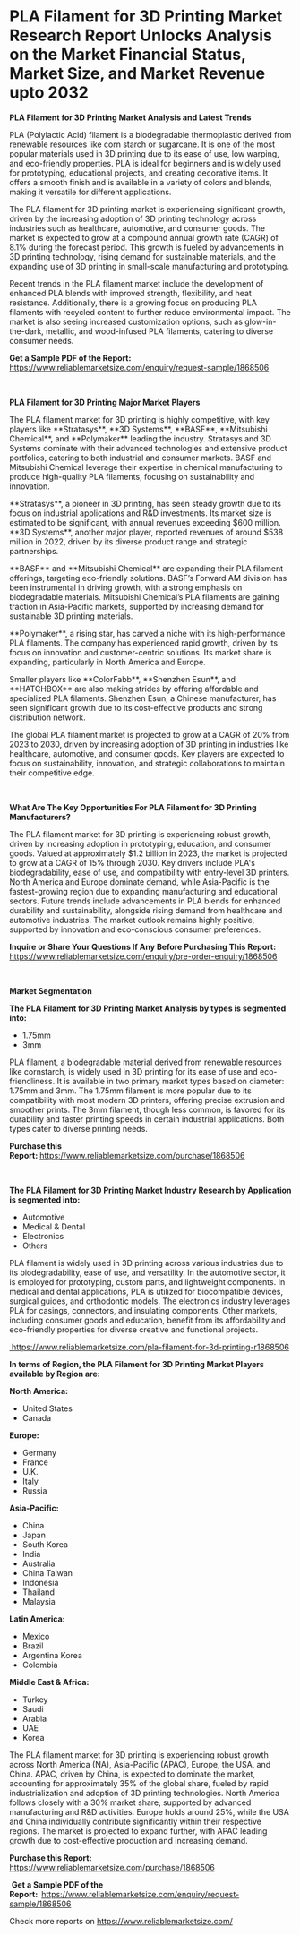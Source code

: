 <p><h1>PLA Filament for 3D Printing Market Research Report Unlocks Analysis on the Market Financial Status, Market Size, and Market Revenue upto 2032</h1></p><p><strong>PLA Filament for 3D Printing Market Analysis and Latest Trends</strong></p>
<p><p>PLA (Polylactic Acid) filament is a biodegradable thermoplastic derived from renewable resources like corn starch or sugarcane. It is one of the most popular materials used in 3D printing due to its ease of use, low warping, and eco-friendly properties. PLA is ideal for beginners and is widely used for prototyping, educational projects, and creating decorative items. It offers a smooth finish and is available in a variety of colors and blends, making it versatile for different applications.</p><p>The PLA filament for 3D printing market is experiencing significant growth, driven by the increasing adoption of 3D printing technology across industries such as healthcare, automotive, and consumer goods. The market is expected to grow at a compound annual growth rate (CAGR) of 8.1% during the forecast period. This growth is fueled by advancements in 3D printing technology, rising demand for sustainable materials, and the expanding use of 3D printing in small-scale manufacturing and prototyping.</p><p>Recent trends in the PLA filament market include the development of enhanced PLA blends with improved strength, flexibility, and heat resistance. Additionally, there is a growing focus on producing PLA filaments with recycled content to further reduce environmental impact. The market is also seeing increased customization options, such as glow-in-the-dark, metallic, and wood-infused PLA filaments, catering to diverse consumer needs.</p></p>
<p><strong>Get a Sample PDF of the Report:&nbsp;</strong> <a href="https://www.reliablemarketsize.com/enquiry/request-sample/1868506?utm_campaign=1888&utm_medium=2&utm_source=Github&utm_content=ia&utm_term=25012025&utm_id=pla-filament-for-3d-printing">https://www.reliablemarketsize.com/enquiry/request-sample/1868506</a></p>
<p>&nbsp;</p>
<p><strong>PLA Filament for 3D Printing Major Market Players</strong></p>
<p><p>The PLA filament market for 3D printing is highly competitive, with key players like **Stratasys**, **3D Systems**, **BASF**, **Mitsubishi Chemical**, and **Polymaker** leading the industry. Stratasys and 3D Systems dominate with their advanced technologies and extensive product portfolios, catering to both industrial and consumer markets. BASF and Mitsubishi Chemical leverage their expertise in chemical manufacturing to produce high-quality PLA filaments, focusing on sustainability and innovation.</p><p>**Stratasys**, a pioneer in 3D printing, has seen steady growth due to its focus on industrial applications and R&D investments. Its market size is estimated to be significant, with annual revenues exceeding $600 million. **3D Systems**, another major player, reported revenues of around $538 million in 2022, driven by its diverse product range and strategic partnerships.</p><p>**BASF** and **Mitsubishi Chemical** are expanding their PLA filament offerings, targeting eco-friendly solutions. BASF’s Forward AM division has been instrumental in driving growth, with a strong emphasis on biodegradable materials. Mitsubishi Chemical’s PLA filaments are gaining traction in Asia-Pacific markets, supported by increasing demand for sustainable 3D printing materials.</p><p>**Polymaker**, a rising star, has carved a niche with its high-performance PLA filaments. The company has experienced rapid growth, driven by its focus on innovation and customer-centric solutions. Its market share is expanding, particularly in North America and Europe.</p><p>Smaller players like **ColorFabb**, **Shenzhen Esun**, and **HATCHBOX** are also making strides by offering affordable and specialized PLA filaments. Shenzhen Esun, a Chinese manufacturer, has seen significant growth due to its cost-effective products and strong distribution network.</p><p>The global PLA filament market is projected to grow at a CAGR of 20% from 2023 to 2030, driven by increasing adoption of 3D printing in industries like healthcare, automotive, and consumer goods. Key players are expected to focus on sustainability, innovation, and strategic collaborations to maintain their competitive edge.</p></p>
<p>&nbsp;</p>
<p><strong>What Are The Key Opportunities For PLA Filament for 3D Printing Manufacturers?</strong></p>
<p><p>The PLA filament market for 3D printing is experiencing robust growth, driven by increasing adoption in prototyping, education, and consumer goods. Valued at approximately $1.2 billion in 2023, the market is projected to grow at a CAGR of 15% through 2030. Key drivers include PLA's biodegradability, ease of use, and compatibility with entry-level 3D printers. North America and Europe dominate demand, while Asia-Pacific is the fastest-growing region due to expanding manufacturing and educational sectors. Future trends include advancements in PLA blends for enhanced durability and sustainability, alongside rising demand from healthcare and automotive industries. The market outlook remains highly positive, supported by innovation and eco-conscious consumer preferences.</p></p>
<p><strong>Inquire or Share Your Questions If Any Before Purchasing This Report:</strong> <a href="https://www.reliablemarketsize.com/enquiry/pre-order-enquiry/1868506?utm_campaign=1888&utm_medium=2&utm_source=Github&utm_content=ia&utm_term=25012025&utm_id=pla-filament-for-3d-printing">https://www.reliablemarketsize.com/enquiry/pre-order-enquiry/1868506</a></p>
<p>&nbsp;</p>
<p><strong>Market Segmentation</strong></p>
<p><strong>The PLA Filament for 3D Printing Market Analysis by types is segmented into:</strong></p>
<p><ul><li>1.75mm</li><li>3mm</li></ul></p>
<p><p>PLA filament, a biodegradable material derived from renewable resources like cornstarch, is widely used in 3D printing for its ease of use and eco-friendliness. It is available in two primary market types based on diameter: 1.75mm and 3mm. The 1.75mm filament is more popular due to its compatibility with most modern 3D printers, offering precise extrusion and smoother prints. The 3mm filament, though less common, is favored for its durability and faster printing speeds in certain industrial applications. Both types cater to diverse printing needs.</p></p>
<p><strong>Purchase this Report:&nbsp;</strong><a href="https://www.reliablemarketsize.com/purchase/1868506?utm_campaign=1888&utm_medium=2&utm_source=Github&utm_content=ia&utm_term=25012025&utm_id=pla-filament-for-3d-printing">https://www.reliablemarketsize.com/purchase/1868506</a></p>
<p>&nbsp;</p>
<p><strong>The PLA Filament for 3D Printing Market Industry Research by Application is segmented into:</strong></p>
<p><ul><li>Automotive</li><li>Medical & Dental</li><li>Electronics</li><li>Others</li></ul></p>
<p><p>PLA filament is widely used in 3D printing across various industries due to its biodegradability, ease of use, and versatility. In the automotive sector, it is employed for prototyping, custom parts, and lightweight components. In medical and dental applications, PLA is utilized for biocompatible devices, surgical guides, and orthodontic models. The electronics industry leverages PLA for casings, connectors, and insulating components. Other markets, including consumer goods and education, benefit from its affordability and eco-friendly properties for diverse creative and functional projects.</p></p>
<p><a href="https://www.reliablemarketsize.com/pla-filament-for-3d-printing-r1868506?utm_campaign=1888&utm_medium=2&utm_source=Github&utm_content=ia&utm_term=25012025&utm_id=pla-filament-for-3d-printing">&nbsp;https://www.reliablemarketsize.com/pla-filament-for-3d-printing-r1868506</a></p>
<p><strong>In terms of Region, the PLA Filament for 3D Printing Market Players available by Region are:</strong></p>
<p>
    <p> <strong> North America: </strong>
        <ul>
            <li>United States</li>
            <li>Canada</li>
        </ul>
        </p> 
    <p> <strong> Europe: </strong>
        <ul>
            <li>Germany</li>
            <li>France</li>
            <li>U.K.</li>
            <li>Italy</li>
            <li>Russia</li>
        </ul>
        </p> 
    <p> <strong> Asia-Pacific: </strong>
        <ul>
            <li>China</li>
            <li>Japan</li>
            <li>South Korea</li>
            <li>India</li>
            <li>Australia</li>
            <li>China Taiwan</li>
            <li>Indonesia</li>
            <li>Thailand</li>
            <li>Malaysia</li>
        </ul>
        </p> 
    <p> <strong> Latin America: </strong>
        <ul>
            <li>Mexico</li>
            <li>Brazil</li>
            <li>Argentina Korea</li>
            <li>Colombia</li>
        </ul>
        </p> 
    <p> <strong> Middle East & Africa: </strong>
        <ul>
            <li>Turkey</li>
            <li>Saudi</li>
            <li>Arabia</li>
            <li>UAE</li>
            <li>Korea</li>
        </ul>
    </p>
    </p>
<p><p>The PLA filament market for 3D printing is experiencing robust growth across North America (NA), Asia-Pacific (APAC), Europe, the USA, and China. APAC, driven by China, is expected to dominate the market, accounting for approximately 35% of the global share, fueled by rapid industrialization and adoption of 3D printing technologies. North America follows closely with a 30% market share, supported by advanced manufacturing and R&D activities. Europe holds around 25%, while the USA and China individually contribute significantly within their respective regions. The market is projected to expand further, with APAC leading growth due to cost-effective production and increasing demand.</p></p>
<p><strong>Purchase this Report: </strong><a href="https://www.reliablemarketsize.com/purchase/1868506?utm_campaign=1888&utm_medium=2&utm_source=Github&utm_content=ia&utm_term=25012025&utm_id=pla-filament-for-3d-printing">https://www.reliablemarketsize.com/purchase/1868506</a></p>
<p>&nbsp;<strong>Get a Sample PDF of the Report:&nbsp;&nbsp;</strong><a href="https://www.reliablemarketsize.com/enquiry/request-sample/1868506?utm_campaign=1888&utm_medium=2&utm_source=Github&utm_content=ia&utm_term=25012025&utm_id=pla-filament-for-3d-printing">https://www.reliablemarketsize.com/enquiry/request-sample/1868506</a></p>
<p><strong></strong></p>
<p>Check more reports on <a href="https://www.reliablemarketsize.com/?utm_campaign=1888&utm_medium=2&utm_source=Github&utm_content=ia&utm_term=25012025&utm_id=pla-filament-for-3d-printing">https://www.reliablemarketsize.com/</a></p>